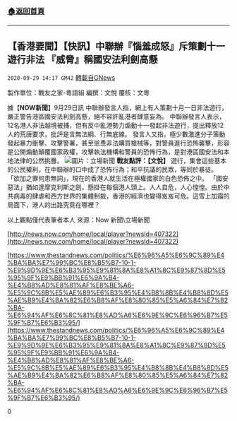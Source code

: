 ###  [:house:返回首頁](https://github.com/ourhimalayas/txt)
---

## 【香港要聞】【快訊】中聯辦『惱羞成怒』斥策劃十一遊行非法 『威脅』稱國安法利劍高懸
`2020-09-29 14:17 GM42` [轉載自GNews](https://gnews.org/zh-hant/391203/)

製作單位：戰友之家-粵語組
編撰：文悅
覆核：文粵

據【**NOW新聞**】9月29日訊 中聯辦發言人指，網上有人策劃十月一日非法遊行，嚴正警告港區國安法利劍高懸，絕不容許亂港者肆意妄為。
    中聯辦發言人表示，12名港人非法越境被捕，但有反中亂港勢力煽動十一發起非法遊行，提出釋放12人的荒唐要求，批評是言無法綱、行無底線。
    發言人又指，極少數激進分子策動發起暴力衝擊、攻擊警署，甚至慫恿非法購買槍械等，對警員進行恐怖襲擊，形容是公開煽動顛覆國家政權，攻擊執法機構和警員的恐怖行為，是對港區國安法和本地法律的公然挑釁。
![]()![](https://s3.amazonaws.com/gnews-media-offload/wp-content/uploads/2020/09/29141034/20200929-0620copy_rPV1J_1200x0.png)圖片：立場新聞
**戰友點評：【文悅】**
     遊行，集會這些基本的公民權利，在中聯辦的口中成了恐怖行為；和平抗議的民眾，等同於暴徒。 「欲加之罪何患無詞」，現在的香港人就生活在極權國家的白色恐佈之中。 「國安惡法」猶如達摩克利斯之劍，懸掛在每個港人頭上。人人自危，人心惶惶。由於中共病毒的肆虐和西方世界的集體制裁，香港的經濟也變得岌岌可危。這雪上加霜的局面下，港人的出路究竟在哪裡？

以上觀點僅代表筆者本人
來源：Now 新聞\立場新聞

[http://news.now.com/home/local/player?newsId=407322](http://news.now.com/home/local/player?newsId=407322)

[https://www.thestandnews.com/politics/%E6%96%A5%E6%9C%89%E4%BA%BA%E7%99%BC%E8%B5%B7-10-1-%E9%9D%9E%E6%B3%95%E9%81%8A%E8%A1%8C%E9%87%8D%E5%95%9F%E9%BB%91%E6%9A%B4-%E4%B8%AD%E8%81%AF%E8%BE%A6-%E5%9C%8B%E5%AE%89%E6%B3%95%E4%B8%8B%E4%B8%8D%E5%AE%B9%E4%BA%82%E6%B8%AF%E8%80%85%E5%A6%84%E7%82%BA-%E6%94%AF%E6%8C%81%E8%AD%A6%E6%9E%9C%E6%96%B7%E5%9F%B7%E6%B3%95/](https://www.thestandnews.com/politics/%E6%96%A5%E6%9C%89%E4%BA%BA%E7%99%BC%E8%B5%B7-10-1-%E9%9D%9E%E6%B3%95%E9%81%8A%E8%A1%8C%E9%87%8D%E5%95%9F%E9%BB%91%E6%9A%B4-%E4%B8%AD%E8%81%AF%E8%BE%A6-%E5%9C%8B%E5%AE%89%E6%B3%95%E4%B8%8B%E4%B8%8D%E5%AE%B9%E4%BA%82%E6%B8%AF%E8%80%85%E5%A6%84%E7%82%BA-%E6%94%AF%E6%8C%81%E8%AD%A6%E6%9E%9C%E6%96%B7%E5%9F%B7%E6%B3%95/)

0
